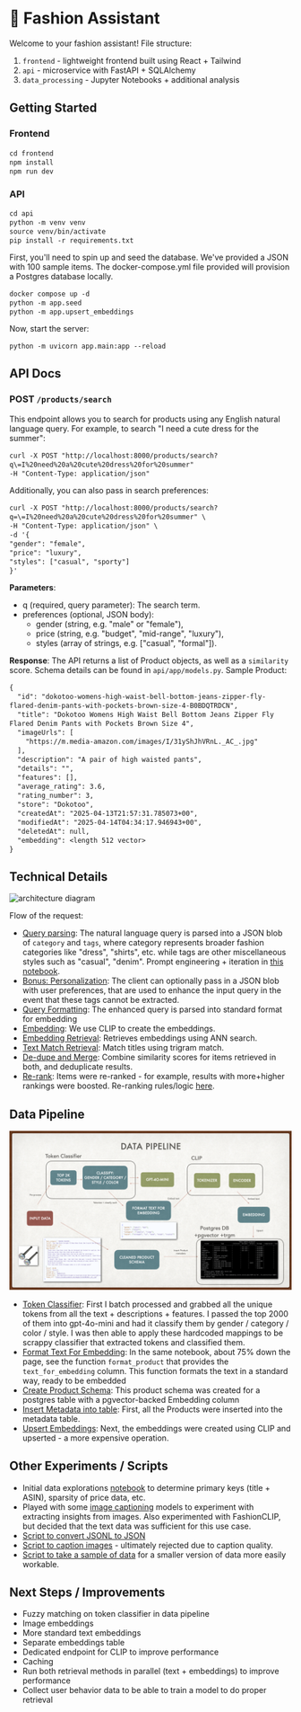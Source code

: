 # 🌟 Fashion Assistant

Welcome to your fashion assistant! File structure:

1. `frontend` - lightweight frontend built using React + Tailwind
2. `api` - microservice with FastAPI + SQLAlchemy
3. `data_processing` - Jupyter Notebooks + additional analysis

## Getting Started

### Frontend

```
cd frontend
npm install
npm run dev
```

### API

```
cd api
python -m venv venv
source venv/bin/activate
pip install -r requirements.txt
```

First, you'll need to spin up and seed the database. We've provided a JSON with 100 sample items. The docker-compose.yml file provided will provision a Postgres database locally.

```
docker compose up -d
python -m app.seed
python -m app.upsert_embeddings
```

Now, start the server:

```
python -m uvicorn app.main:app --reload
```

## API Docs

### POST `/products/search`

This endpoint allows you to search for products using any English natural language query. For example, to search "I need a cute dress for the summer":

```
curl -X POST "http://localhost:8000/products/search?q\=I%20need%20a%20cute%20dress%20for%20summer"
-H "Content-Type: application/json"
```

Additionally, you can also pass in search preferences:

```
curl -X POST "http://localhost:8000/products/search?q=\=I%20need%20a%20cute%20dress%20for%20summer" \
-H "Content-Type: application/json" \
-d '{
"gender": "female",
"price": "luxury",
"styles": ["casual", "sporty"]
}'
```

**Parameters**:

- q (required, query parameter): The search term.
- preferences (optional, JSON body):
  - gender (string, e.g. "male" or "female"),
  - price (string, e.g. "budget", "mid-range", "luxury"),
  - styles (array of strings, e.g. ["casual", "formal"]).

**Response**:
The API returns a list of Product objects, as well as a `similarity` score. Schema details can be found in `api/app/models.py`. Sample Product:

```
{
  "id": "dokotoo-womens-high-waist-bell-bottom-jeans-zipper-fly-flared-denim-pants-with-pockets-brown-size-4-B0BDQTRDCN",
  "title": "Dokotoo Womens High Waist Bell Bottom Jeans Zipper Fly Flared Denim Pants with Pockets Brown Size 4",
  "imageUrls": [
    "https://m.media-amazon.com/images/I/31yShJhVRnL._AC_.jpg"
  ],
  "description": "A pair of high waisted pants",
  "details": "",
  "features": [],
  "average_rating": 3.6,
  "rating_number": 3,
  "store": "Dokotoo",
  "createdAt": "2025-04-13T21:57:31.785073+00",
  "modifiedAt": "2025-04-14T04:34:17.946943+00",
  "deletedAt": null,
  "embedding": <length 512 vector>
}
```

## Technical Details

![architecture diagram](backend_architecture.png)

Flow of the request:

- [Query parsing](https://github.com/zhang-lucy/openai-fashion-assistant/blob/main/api/app/parse_query.py): The natural language query is parsed into a JSON blob of `category` and `tags`, where category represents broader fashion categories like "dress", "shirts", etc. while tags are other miscellaneous styles such as "casual", "denim". Prompt engineering + iteration in [this notebook](https://github.com/zhang-lucy/openai-fashion-assistant/blob/main/data_processing/query_parsing.ipynb).
- [Bonus: Personalization](https://github.com/zhang-lucy/openai-fashion-assistant/blob/main/api/app/search.py#L71-L93): The client can optionally pass in a JSON blob with user preferences, that are used to enhance the input query in the event that these tags cannot be extracted.
- [Query Formatting](https://github.com/zhang-lucy/openai-fashion-assistant/blob/main/api/app/search.py#L95): The enhanced query is parsed into standard format for embedding
- [Embedding](https://github.com/zhang-lucy/openai-fashion-assistant/blob/main/api/app/clip_embedder.py#L26): We use CLIP to create the embeddings.
- [Embedding Retrieval](https://github.com/zhang-lucy/openai-fashion-assistant/blob/main/api/app/search.py#L120): Retrieves embeddings using ANN search.
- [Text Match Retrieval](https://github.com/zhang-lucy/openai-fashion-assistant/blob/main/api/app/search.py#L134): Match titles using trigram match.
- [De-dupe and Merge](https://github.com/zhang-lucy/openai-fashion-assistant/blob/main/api/app/search.py#L153): Combine similarity scores for items retrieved in both, and deduplicate results.
- [Re-rank](https://github.com/zhang-lucy/openai-fashion-assistant/blob/main/api/app/search.py#L173C9-L173C25): Items were re-ranked - for example, results with more+higher rankings were boosted. Re-ranking rules/logic [here](https://github.com/zhang-lucy/openai-fashion-assistant/blob/main/api/app/search.py#L6-L25).

## Data Pipeline

![data pipeline diagram](data_pipeline.png)

- [Token Classifier](https://github.com/zhang-lucy/openai-fashion-assistant/blob/main/data_processing/parse_titles.ipynb): First I batch processed and grabbed all the unique tokens from all the text + descriptions + features. I passed the top 2000 of them into gpt-4o-mini and had it classify them by gender / category / color / style. I was then able to apply these hardcoded mappings to be scrappy classifier that extracted tokens and classified them.
- [Format Text For Embedding](https://github.com/zhang-lucy/openai-fashion-assistant/blob/main/data_processing/parse_titles.ipynb): In the same notebook, about 75% down the page, see the function `format_product` that provides the `text_for_embedding` column. This function formats the text in a standard way, ready to be embedded
- [Create Product Schema](https://github.com/zhang-lucy/openai-fashion-assistant/blob/main/api/app/models.py): This product schema was created for a postgres table with a pgvector-backed Embedding column
- [Insert Metadata into table](https://github.com/zhang-lucy/openai-fashion-assistant/blob/main/api/app/scripts/upsert.py): First, all the Products were inserted into the metadata table.
- [Upsert Embeddings](https://github.com/zhang-lucy/openai-fashion-assistant/blob/main/api/app/scripts/upsert_embeddings.py): Next, the embeddings were created using CLIP and upserted - a more expensive operation.

## Other Experiments / Scripts

- Initial data explorations [notebook](https://github.com/zhang-lucy/openai-fashion-assistant/blob/main/data_processing/exploration.ipynb) to determine primary keys (title + ASIN), sparsity of price data, etc.
- Played with some [image captioning](https://github.com/zhang-lucy/openai-fashion-assistant/blob/main/data_processing/images.ipynb) models to experiment with extracting insights from images. Also experimented with FashionCLIP, but decided that the text data was sufficient for this use case.
- [Script to convert JSONL to JSON](https://github.com/zhang-lucy/openai-fashion-assistant/blob/main/data_processing/convert_to_json.py)
- [Script to caption images](https://github.com/zhang-lucy/openai-fashion-assistant/blob/main/data_processing/caption_images.py) - ultimately rejected due to caption quality.
- [Script to take a sample of data](https://github.com/zhang-lucy/openai-fashion-assistant/blob/main/data_processing/take_sample.py) for a smaller version of data more easily workable.

## Next Steps / Improvements

- Fuzzy matching on token classifier in data pipeline
- Image embeddings
- More standard text embeddings
- Separate embeddings table
- Dedicated endpoint for CLIP to improve performance
- Caching
- Run both retrieval methods in parallel (text + embeddings) to improve performance
- Collect user behavior data to be able to train a model to do proper retrieval
